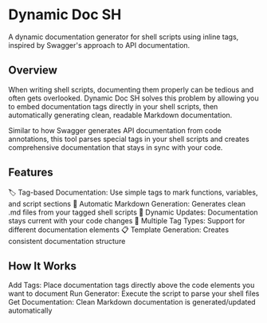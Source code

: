 # Dynamic Doc SH

A dynamic documentation generator for shell scripts using inline tags, inspired by Swagger's approach to API documentation.

## Overview

When writing shell scripts, documenting them properly can be tedious and often gets overlooked. Dynamic Doc SH solves this problem by allowing you to embed documentation tags directly in your shell scripts, then automatically generating clean, readable Markdown documentation.

Similar to how Swagger generates API documentation from code annotations, this tool parses special tags in your shell scripts and creates comprehensive documentation that stays in sync with your code.

## Features

🏷️ Tag-based Documentation: Use simple tags to mark functions, variables, and script sections
📝 Automatic Markdown Generation: Generates clean .md files from your tagged shell scripts
🔄 Dynamic Updates: Documentation stays current with your code changes
🎯 Multiple Tag Types: Support for different documentation elements
📋 Template Generation: Creates consistent documentation structure

## How It Works

Add Tags: Place documentation tags directly above the code elements you want to document
Run Generator: Execute the script to parse your shell files
Get Documentation: Clean Markdown documentation is generated/updated automatically

